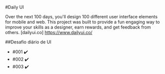 #Daily UI

Over the next 100 days, you'll design 100 different user interface elements for mobile and web. This project was built to provide a fun engaging way to improve your skills as a designer, earn rewards, and get feedback from others.
[dailyui.co] https://www.dailyui.co/

##Desafio diário de UI

* []() #001 :heavy_check_mark:
* []() #002 :heavy_check_mark:
* []() #003 :heavy_check_mark:

